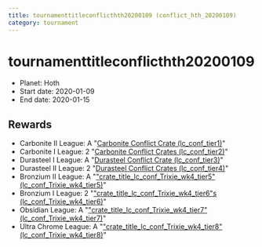 ```yaml
---
title: tournamenttitleconflicthth20200109 (conflict_hth_20200109)
category: tournament
---
```

# tournamenttitleconflicthth20200109

  * Planet: Hoth
  * Start date: 2020-01-09
  * End date: 2020-01-15

## Rewards

  * Carbonite II League: A "[Carbonite Conflict Crate (lc_conf_tier1)](lc_conf_tier1.html)"
  * Carbonite I League: 2 "[Carbonite Conflict Crates (lc_conf_tier2)](lc_conf_tier2.html)"
  * Durasteel I League: A "[Durasteel Conflict Crate (lc_conf_tier3)](lc_conf_tier3.html)"
  * Durasteel II League: 2 "[Durasteel Conflict Crates (lc_conf_tier4)](lc_conf_tier4.html)"
  * Bronzium II League: A "["crate_title_lc_conf_Trixie_wk4_tier5" (lc_conf_Trixie_wk4_tier5)](lc_conf_Trixie_wk4_tier5.html)"
  * Bronzium I League: 2 "["crate_title_lc_conf_Trixie_wk4_tier6"s (lc_conf_Trixie_wk4_tier6)](lc_conf_Trixie_wk4_tier6.html)"
  * Obsidian League: A "["crate_title_lc_conf_Trixie_wk4_tier7" (lc_conf_Trixie_wk4_tier7)](lc_conf_Trixie_wk4_tier7.html)"
  * Ultra Chrome League: A "["crate_title_lc_conf_Trixie_wk4_tier8" (lc_conf_Trixie_wk4_tier8)](lc_conf_Trixie_wk4_tier8.html)"
